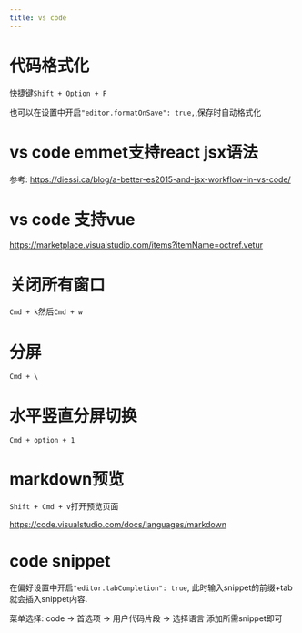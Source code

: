 ```yaml
---
title: vs code
---
```


# 代码格式化

快捷键`Shift + Option + F`

也可以在设置中开启`"editor.formatOnSave": true,`,保存时自动格式化

# vs code emmet支持react jsx语法

参考: https://diessi.ca/blog/a-better-es2015-and-jsx-workflow-in-vs-code/

# vs code 支持vue

https://marketplace.visualstudio.com/items?itemName=octref.vetur

# 关闭所有窗口

`Cmd + k`然后`Cmd + w`

# 分屏

`Cmd + \`

# 水平竖直分屏切换

`Cmd + option + 1`

# markdown预览

`Shift + Cmd + v`打开预览页面

https://code.visualstudio.com/docs/languages/markdown


# code snippet

在偏好设置中开启`"editor.tabCompletion": true`, 此时输入snippet的前缀+tab就会插入snippet内容.

菜单选择: code -> 首选项 -> 用户代码片段 -> 选择语言 添加所需snippet即可